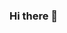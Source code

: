 ### Hi there 👋

<!--
**jwnnsjsj/jwnnsjsj** is a ✨ _special_ ✨ repository because its `README.md` (this file) appears on your GitHub profile.

Here are some ideas to get you started:

- 🔭 I’m currently working on ...
- 🌱 I’m currently learning ...
- 👯 I’m looking to collaborate on ...
- 🤔 I’m looking for help with ...iug




- 💬 Ask me about 58689)0/
uhnomn...
- 📫 How to reach me: ...
- 😄 Pronouns: ...
- ⚡ Fun fact: ...
-->
